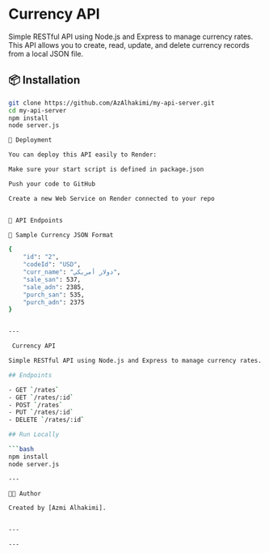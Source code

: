 # Currency API

Simple RESTful API using Node.js and Express to manage currency rates. This API allows you to create, read, update, and delete currency records from a local JSON file.

## 📦 Installation

```bash
git clone https://github.com/AzAlhakimi/my-api-server.git
cd my-api-server
npm install
node server.js

🚀 Deployment

You can deploy this API easily to Render:

Make sure your start script is defined in package.json

Push your code to GitHub

Create a new Web Service on Render connected to your repo


📡 API Endpoints

🧪 Sample Currency JSON Format

{
	"id": "2",
	"codeId": "USD",
	"curr_name": "دولار أمريكي",
	"sale_san": 537,
	"sale_adn": 2385,
	"purch_san": 535,
	"purch_adn": 2375
}


---

 Currency API

Simple RESTful API using Node.js and Express to manage currency rates.

## Endpoints

- GET `/rates`
- GET `/rates/:id`
- POST `/rates`
- PUT `/rates/:id`
- DELETE `/rates/:id`

## Run Locally

```bash
npm install
node server.js

---

👨‍💻 Author

Created by [Azmi Alhakimi].


---

---